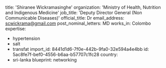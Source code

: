 title: 'Shiranee Wickramasinghe'
organization: 'Ministry of Health, Nutrition and Indigenous Medicine'
job_title: 'Deputy Director General (Non Communicable Diseases)'
official_title: Dr
email_address: scwickrama@gmail.com
post_nominal_letters: MD
works_in: Colombo
expertise:
  - hypertension
  - salt
  - transfat
import_id: 8441d1d6-7f0e-442b-9fa0-32e594a4e4bb
id: 5ac8fe7f-bef0-4556-b6aa-b57707c1fc28
country:
  - sri-lanka
blueprint: networking
